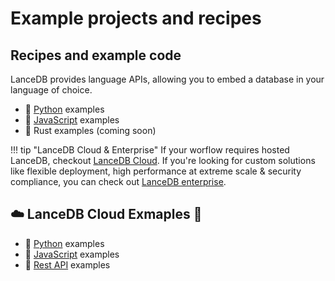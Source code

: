 # Example projects and recipes

## Recipes and example code

LanceDB provides language APIs, allowing you to embed a database in your language of choice.

* 🐍 [Python](examples_python.md) examples
* 👾 [JavaScript](examples_js.md) examples
* 🦀 Rust examples (coming soon)

!!! tip "LanceDB Cloud & Enterprise"
    If your worflow requires hosted LanceDB, checkout [LanceDB Cloud](https://lancedb.github.io/lancedb/cloud/). If you're looking for custom solutions like flexible deployment, high performance at extreme scale & security compliance, you can check out [LanceDB enterprise](https://docs.lancedb.com/enterprise/introduction).

## ☁️ LanceDB Cloud Exmaples 🔗
* 🐍 [Python](https://github.com/lancedb/vectordb-recipes/tree/main/examples/saas_examples/python_notebook) examples
* 👾 [JavaScript](https://github.com/lancedb/vectordb-recipes/tree/main/examples/saas_examples/ts_example) examples
* 🛜 [Rest API](https://github.com/lancedb/vectordb-recipes/tree/main/examples/saas_examples/rest_api_example) examples
